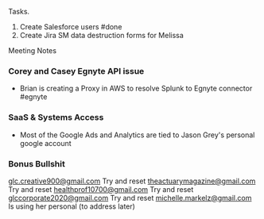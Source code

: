 Tasks.
1. Create Salesforce users #done
2. Create Jira SM data destruction forms for Melissa 

Meeting Notes

### Corey and Casey Egnyte API issue
- Brian is creating a Proxy in AWS to resolve Splunk to Egnyte connector #egnyte


### SaaS & Systems Access 
- Most of the Google Ads and Analytics are tied to Jason Grey's personal google account

### Bonus Bullshit 
glc.creative900@gmail.com Try and reset
theactuarymagazine@gmail.com Try and reset
healthprof10700@gmail.com Try and reset
glccorporate2020@gmail.com Try and reset
michelle.markelz@gmail.com Is using her personal (to address later)